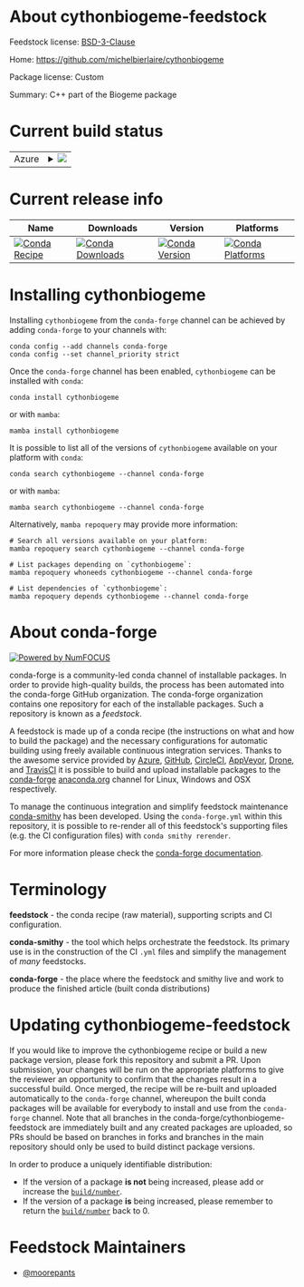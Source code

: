 About cythonbiogeme-feedstock
=============================

Feedstock license: [BSD-3-Clause](https://github.com/conda-forge/cythonbiogeme-feedstock/blob/main/LICENSE.txt)

Home: https://github.com/michelbierlaire/cythonbiogeme

Package license: Custom

Summary: C++ part of the Biogeme package

Current build status
====================


<table>
    
  <tr>
    <td>Azure</td>
    <td>
      <details>
        <summary>
          <a href="https://dev.azure.com/conda-forge/feedstock-builds/_build/latest?definitionId=23045&branchName=main">
            <img src="https://dev.azure.com/conda-forge/feedstock-builds/_apis/build/status/cythonbiogeme-feedstock?branchName=main">
          </a>
        </summary>
        <table>
          <thead><tr><th>Variant</th><th>Status</th></tr></thead>
          <tbody><tr>
              <td>linux_64_numpy2.0python3.10.____cpython</td>
              <td>
                <a href="https://dev.azure.com/conda-forge/feedstock-builds/_build/latest?definitionId=23045&branchName=main">
                  <img src="https://dev.azure.com/conda-forge/feedstock-builds/_apis/build/status/cythonbiogeme-feedstock?branchName=main&jobName=linux&configuration=linux%20linux_64_numpy2.0python3.10.____cpython" alt="variant">
                </a>
              </td>
            </tr><tr>
              <td>linux_64_numpy2.0python3.11.____cpython</td>
              <td>
                <a href="https://dev.azure.com/conda-forge/feedstock-builds/_build/latest?definitionId=23045&branchName=main">
                  <img src="https://dev.azure.com/conda-forge/feedstock-builds/_apis/build/status/cythonbiogeme-feedstock?branchName=main&jobName=linux&configuration=linux%20linux_64_numpy2.0python3.11.____cpython" alt="variant">
                </a>
              </td>
            </tr><tr>
              <td>linux_64_numpy2.0python3.12.____cpython</td>
              <td>
                <a href="https://dev.azure.com/conda-forge/feedstock-builds/_build/latest?definitionId=23045&branchName=main">
                  <img src="https://dev.azure.com/conda-forge/feedstock-builds/_apis/build/status/cythonbiogeme-feedstock?branchName=main&jobName=linux&configuration=linux%20linux_64_numpy2.0python3.12.____cpython" alt="variant">
                </a>
              </td>
            </tr><tr>
              <td>osx_64_numpy2.0python3.10.____cpython</td>
              <td>
                <a href="https://dev.azure.com/conda-forge/feedstock-builds/_build/latest?definitionId=23045&branchName=main">
                  <img src="https://dev.azure.com/conda-forge/feedstock-builds/_apis/build/status/cythonbiogeme-feedstock?branchName=main&jobName=osx&configuration=osx%20osx_64_numpy2.0python3.10.____cpython" alt="variant">
                </a>
              </td>
            </tr><tr>
              <td>osx_64_numpy2.0python3.11.____cpython</td>
              <td>
                <a href="https://dev.azure.com/conda-forge/feedstock-builds/_build/latest?definitionId=23045&branchName=main">
                  <img src="https://dev.azure.com/conda-forge/feedstock-builds/_apis/build/status/cythonbiogeme-feedstock?branchName=main&jobName=osx&configuration=osx%20osx_64_numpy2.0python3.11.____cpython" alt="variant">
                </a>
              </td>
            </tr><tr>
              <td>osx_64_numpy2.0python3.12.____cpython</td>
              <td>
                <a href="https://dev.azure.com/conda-forge/feedstock-builds/_build/latest?definitionId=23045&branchName=main">
                  <img src="https://dev.azure.com/conda-forge/feedstock-builds/_apis/build/status/cythonbiogeme-feedstock?branchName=main&jobName=osx&configuration=osx%20osx_64_numpy2.0python3.12.____cpython" alt="variant">
                </a>
              </td>
            </tr><tr>
              <td>win_64_numpy2.0python3.10.____cpython</td>
              <td>
                <a href="https://dev.azure.com/conda-forge/feedstock-builds/_build/latest?definitionId=23045&branchName=main">
                  <img src="https://dev.azure.com/conda-forge/feedstock-builds/_apis/build/status/cythonbiogeme-feedstock?branchName=main&jobName=win&configuration=win%20win_64_numpy2.0python3.10.____cpython" alt="variant">
                </a>
              </td>
            </tr><tr>
              <td>win_64_numpy2.0python3.11.____cpython</td>
              <td>
                <a href="https://dev.azure.com/conda-forge/feedstock-builds/_build/latest?definitionId=23045&branchName=main">
                  <img src="https://dev.azure.com/conda-forge/feedstock-builds/_apis/build/status/cythonbiogeme-feedstock?branchName=main&jobName=win&configuration=win%20win_64_numpy2.0python3.11.____cpython" alt="variant">
                </a>
              </td>
            </tr><tr>
              <td>win_64_numpy2.0python3.12.____cpython</td>
              <td>
                <a href="https://dev.azure.com/conda-forge/feedstock-builds/_build/latest?definitionId=23045&branchName=main">
                  <img src="https://dev.azure.com/conda-forge/feedstock-builds/_apis/build/status/cythonbiogeme-feedstock?branchName=main&jobName=win&configuration=win%20win_64_numpy2.0python3.12.____cpython" alt="variant">
                </a>
              </td>
            </tr>
          </tbody>
        </table>
      </details>
    </td>
  </tr>
</table>

Current release info
====================

| Name | Downloads | Version | Platforms |
| --- | --- | --- | --- |
| [![Conda Recipe](https://img.shields.io/badge/recipe-cythonbiogeme-green.svg)](https://anaconda.org/conda-forge/cythonbiogeme) | [![Conda Downloads](https://img.shields.io/conda/dn/conda-forge/cythonbiogeme.svg)](https://anaconda.org/conda-forge/cythonbiogeme) | [![Conda Version](https://img.shields.io/conda/vn/conda-forge/cythonbiogeme.svg)](https://anaconda.org/conda-forge/cythonbiogeme) | [![Conda Platforms](https://img.shields.io/conda/pn/conda-forge/cythonbiogeme.svg)](https://anaconda.org/conda-forge/cythonbiogeme) |

Installing cythonbiogeme
========================

Installing `cythonbiogeme` from the `conda-forge` channel can be achieved by adding `conda-forge` to your channels with:

```
conda config --add channels conda-forge
conda config --set channel_priority strict
```

Once the `conda-forge` channel has been enabled, `cythonbiogeme` can be installed with `conda`:

```
conda install cythonbiogeme
```

or with `mamba`:

```
mamba install cythonbiogeme
```

It is possible to list all of the versions of `cythonbiogeme` available on your platform with `conda`:

```
conda search cythonbiogeme --channel conda-forge
```

or with `mamba`:

```
mamba search cythonbiogeme --channel conda-forge
```

Alternatively, `mamba repoquery` may provide more information:

```
# Search all versions available on your platform:
mamba repoquery search cythonbiogeme --channel conda-forge

# List packages depending on `cythonbiogeme`:
mamba repoquery whoneeds cythonbiogeme --channel conda-forge

# List dependencies of `cythonbiogeme`:
mamba repoquery depends cythonbiogeme --channel conda-forge
```


About conda-forge
=================

[![Powered by
NumFOCUS](https://img.shields.io/badge/powered%20by-NumFOCUS-orange.svg?style=flat&colorA=E1523D&colorB=007D8A)](https://numfocus.org)

conda-forge is a community-led conda channel of installable packages.
In order to provide high-quality builds, the process has been automated into the
conda-forge GitHub organization. The conda-forge organization contains one repository
for each of the installable packages. Such a repository is known as a *feedstock*.

A feedstock is made up of a conda recipe (the instructions on what and how to build
the package) and the necessary configurations for automatic building using freely
available continuous integration services. Thanks to the awesome service provided by
[Azure](https://azure.microsoft.com/en-us/services/devops/), [GitHub](https://github.com/),
[CircleCI](https://circleci.com/), [AppVeyor](https://www.appveyor.com/),
[Drone](https://cloud.drone.io/welcome), and [TravisCI](https://travis-ci.com/)
it is possible to build and upload installable packages to the
[conda-forge](https://anaconda.org/conda-forge) [anaconda.org](https://anaconda.org/)
channel for Linux, Windows and OSX respectively.

To manage the continuous integration and simplify feedstock maintenance
[conda-smithy](https://github.com/conda-forge/conda-smithy) has been developed.
Using the ``conda-forge.yml`` within this repository, it is possible to re-render all of
this feedstock's supporting files (e.g. the CI configuration files) with ``conda smithy rerender``.

For more information please check the [conda-forge documentation](https://conda-forge.org/docs/).

Terminology
===========

**feedstock** - the conda recipe (raw material), supporting scripts and CI configuration.

**conda-smithy** - the tool which helps orchestrate the feedstock.
                   Its primary use is in the construction of the CI ``.yml`` files
                   and simplify the management of *many* feedstocks.

**conda-forge** - the place where the feedstock and smithy live and work to
                  produce the finished article (built conda distributions)


Updating cythonbiogeme-feedstock
================================

If you would like to improve the cythonbiogeme recipe or build a new
package version, please fork this repository and submit a PR. Upon submission,
your changes will be run on the appropriate platforms to give the reviewer an
opportunity to confirm that the changes result in a successful build. Once
merged, the recipe will be re-built and uploaded automatically to the
`conda-forge` channel, whereupon the built conda packages will be available for
everybody to install and use from the `conda-forge` channel.
Note that all branches in the conda-forge/cythonbiogeme-feedstock are
immediately built and any created packages are uploaded, so PRs should be based
on branches in forks and branches in the main repository should only be used to
build distinct package versions.

In order to produce a uniquely identifiable distribution:
 * If the version of a package **is not** being increased, please add or increase
   the [``build/number``](https://docs.conda.io/projects/conda-build/en/latest/resources/define-metadata.html#build-number-and-string).
 * If the version of a package **is** being increased, please remember to return
   the [``build/number``](https://docs.conda.io/projects/conda-build/en/latest/resources/define-metadata.html#build-number-and-string)
   back to 0.

Feedstock Maintainers
=====================

* [@moorepants](https://github.com/moorepants/)

